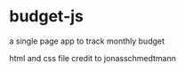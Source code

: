 # budget-js
a single page app to track monthly budget

html and css file credit to jonasschmedtmann
